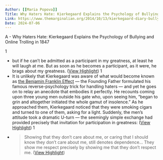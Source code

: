 ```yaml
---
Author: [[Maria Popova]]
Title: Why Haters Hate: Kierkegaard Explains the Psychology of Bullying and Online Trolling in 1847
Link: https://www.themarginalian.org/2014/10/13/kierkegaard-diary-bullying-trolling-haters/
Date: 2024-07-06
---
```

A - Why Haters Hate: Kierkegaard Explains the Psychology of Bullying and Online Trolling in 1847

1
- but if he can’t be admitted as a participant in my greatness, at least he will laugh at me. But as soon as he becomes a participant, as it were, he brags about my greatness. ([View Highlight](https://read.readwise.io/read/01gp7erwfdya4bdbzt52gt1hbv))
1
- It is unlikely that Kierkegaard was aware of what would become known as [the Benjamin Franklin Effect](https://www.themarginalian.org/2014/02/20/the-benjamin-franklin-effect-mcraney/) — the Founding Father formulated his famous reverse-psychology trick for handling haters — and yet he goes on to relay an anecdote that embodies it perfectly. He recounts coming upon three young men outside his gate who, upon seeing him, “began to grin and altogether initiated the whole gamut of insolence.” As he approached them, Kierkegaard noticed that they were smoking cigars and turned to one of them, asking for a light. Suddenly, the men’s attitude took a dramatic U-turn — the seemingly simple exchange had provided precisely that invitation for participation in greatness: ([View Highlight](https://read.readwise.io/read/01gp7esxjz1yjxrbfp65hv5ysj))
1
- > Showing that they don’t care about me, or caring that I should know they don’t care about me, still denotes dependence… They show me respect precisely by showing me that they don’t respect me. ([View Highlight](https://read.readwise.io/read/01gp7ev23qmgsestmgz52fd4se))
